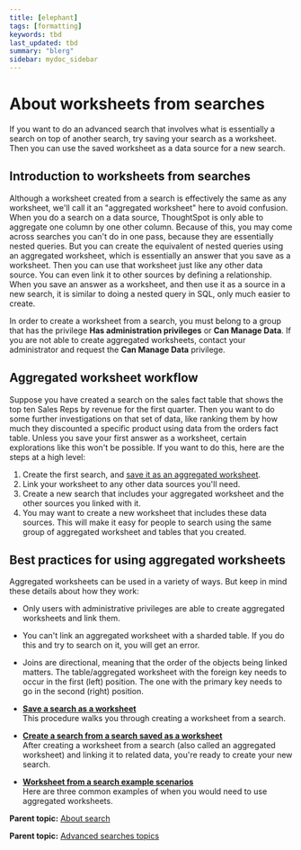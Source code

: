 ```yaml
---
title: [elephant]
tags: [formatting]
keywords: tbd
last_updated: tbd
summary: "blerg"
sidebar: mydoc_sidebar
---
```

# About worksheets from searches

If you want to do an advanced search that involves what is essentially a search on top of another search, try saving your search as a worksheet. Then you can use the saved worksheet as a data source for a new search.

## Introduction to worksheets from searches

Although a worksheet created from a search is effectively the same as any worksheet, we'll call it an "aggregated worksheet" here to avoid confusion. When you do a search on a data source, ThoughtSpot is only able to aggregate one column by one other column. Because of this, you may come across searches you can't do in one pass, because they are essentially nested queries. But you can create the equivalent of nested queries using an aggregated worksheet, which is essentially an answer that you save as a worksheet. Then you can use that worksheet just like any other data source. You can even link it to other sources by defining a relationship. When you save an answer as a worksheet, and then use it as a source in a new search, it is similar to doing a nested query in SQL, only much easier to create.

In order to create a worksheet from a search, you must belong to a group that has the privilege **Has administration privileges** or **Can Manage Data**. If you are not able to create aggregated worksheets, contact your administrator and request the **Can Manage Data** privilege.

## Aggregated worksheet workflow

Suppose you have created a search on the sales fact table that shows the top ten Sales Reps by revenue for the first quarter. Then you want to do some further investigations on that set of data, like ranking them by how much they discounted a specific product using data from the orders fact table. Unless you save your first answer as a worksheet, certain explorations like this won't be possible. If you want to do this, here are the steps at a high level:

1.  Create the first search, and [save it as an aggregated worksheet](create_aggregated_worksheet.html#).
2.  Link your worksheet to any other data sources you'll need.
3.  Create a new search that includes your aggregated worksheet and the other sources you linked with it.
4.  You may want to create a new worksheet that includes these data sources. This will make it easy for people to search using the same group of aggregated worksheet and tables that you created.

## Best practices for using aggregated worksheets

Aggregated worksheets can be used in a variety of ways. But keep in mind these details about how they work:

-   Only users with administrative privileges are able to create aggregated worksheets and link them.
-   You can't link an aggregated worksheet with a sharded table. If you do this and try to search on it, you will get an error.
-   Joins are directional, meaning that the order of the objects being linked matters. The table/aggregated worksheet with the foreign key needs to occur in the first (left) position. The one with the primary key needs to go in the second (right) position.

-   **[Save a search as a worksheet](../../pages/complex_searches/create_aggregated_worksheet.html)**  
This procedure walks you through creating a worksheet from a search.
-   **[Create a search from a search saved as a worksheet](../../pages/complex_searches/do_query_on_query.html)**  
After creating a worksheet from a search (also called an aggregated worksheet) and linking it to related data, you're ready to create your new search.
-   **[Worksheet from a search example scenarios](../../pages/complex_searches/more_example_scenarios.html)**  
Here are three common examples of when you would need to use aggregated worksheets.

**Parent topic:** [About search](../../pages/end_user_guide/end_user_search/search.html)

**Parent topic:** [Advanced searches topics](../../pages/complex_searches/advanced_searches_intro.html)

